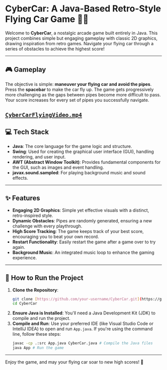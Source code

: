 # CyberCar: A Java-Based Retro-Style Flying Car Game 🚗💨

Welcome to **CyberCar**, a nostalgic arcade game built entirely in Java. This project combines simple but engaging gameplay with classic 2D graphics, drawing inspiration from retro games. Navigate your flying car through a series of obstacles to achieve the highest score!

---

## 🎮 Gameplay
The objective is simple: **maneuver your flying car and avoid the pipes**. Press the **spacebar** to make the car fly up. The game gets progressively more challenging as the gaps between pipes become more difficult to pass. Your score increases for every set of pipes you successfully navigate.

[`CyberCarFlyingVideo.mp4`](https://github.com/user-attachments/assets/580dfedd-47a1-4cf6-b591-6e77678af885)
---

## 💻 Tech Stack
* **Java**: The core language for the game logic and structure.
* **Swing**: Used for creating the graphical user interface (GUI), handling rendering, and user input.
* **AWT (Abstract Window Toolkit)**: Provides fundamental components for the GUI, such as images and event handling.
* **javax.sound.sampled**: For playing background music and sound effects.

---

## ✨ Features
* **Engaging 2D Graphics**: Simple yet effective visuals with a distinct, retro-inspired style.
* **Dynamic Obstacles**: Pipes are randomly generated, ensuring a new challenge with every playthrough.
* **High Score Tracking**: The game keeps track of your best score, encouraging you to beat your own record.
* **Restart Functionality**: Easily restart the game after a game over to try again.
* **Background Music**: An integrated music loop to enhance the gaming experience.

---

## 🚀 How to Run the Project
1.  **Clone the Repository**:
    ```bash
    git clone [https://github.com/your-username/CyberCar.git](https://github.com/your-username/CyberCar.git)
    cd CyberCar
    ```
2.  **Ensure Java is Installed**: You'll need a Java Development Kit (JDK) to compile and run the project.
3.  **Compile and Run**: Use your preferred IDE (like Visual Studio Code or IntelliJ IDEA) to open and run `App.java`. If you're using the command line, follow these steps:
    ```bash
    javac -cp .:src App.java CyberCar.java # Compile the Java files
    java App # Run the game
    ```

---

Enjoy the game, and may your flying car soar to new high scores! 🚀
